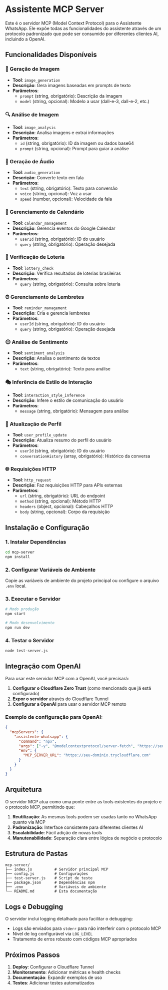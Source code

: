 # Assistente MCP Server

Este é o servidor MCP (Model Context Protocol) para o Assistente WhatsApp. Ele expõe todas as funcionalidades do assistente através de um protocolo padronizado que pode ser consumido por diferentes clientes AI, incluindo a OpenAI.

## Funcionalidades Disponíveis

### 🎨 Geração de Imagem
- **Tool**: `image_generation`
- **Descrição**: Gera imagens baseadas em prompts de texto
- **Parâmetros**:
  - `prompt` (string, obrigatório): Descrição da imagem
  - `model` (string, opcional): Modelo a usar (dall-e-3, dall-e-2, etc.)

### 🔍 Análise de Imagem
- **Tool**: `image_analysis`
- **Descrição**: Analisa imagens e extrai informações
- **Parâmetros**:
  - `id` (string, obrigatório): ID da imagem ou dados base64
  - `prompt` (string, opcional): Prompt para guiar a análise

### 🎵 Geração de Áudio
- **Tool**: `audio_generation`
- **Descrição**: Converte texto em fala
- **Parâmetros**:
  - `text` (string, obrigatório): Texto para conversão
  - `voice` (string, opcional): Voz a usar
  - `speed` (number, opcional): Velocidade da fala

### 📅 Gerenciamento de Calendário
- **Tool**: `calendar_management`
- **Descrição**: Gerencia eventos do Google Calendar
- **Parâmetros**:
  - `userId` (string, obrigatório): ID do usuário
  - `query` (string, obrigatório): Operação desejada

### 🎲 Verificação de Loteria
- **Tool**: `lottery_check`
- **Descrição**: Verifica resultados de loterias brasileiras
- **Parâmetros**:
  - `query` (string, obrigatório): Consulta sobre loteria

### ⏰ Gerenciamento de Lembretes
- **Tool**: `reminder_management`
- **Descrição**: Cria e gerencia lembretes
- **Parâmetros**:
  - `userId` (string, obrigatório): ID do usuário
  - `query` (string, obrigatório): Operação desejada

### 😊 Análise de Sentimento
- **Tool**: `sentiment_analysis`
- **Descrição**: Analisa o sentimento de textos
- **Parâmetros**:
  - `text` (string, obrigatório): Texto para análise

### 🎭 Inferência de Estilo de Interação
- **Tool**: `interaction_style_inference`
- **Descrição**: Infere o estilo de comunicação do usuário
- **Parâmetros**:
  - `message` (string, obrigatório): Mensagem para análise

### 👤 Atualização de Perfil
- **Tool**: `user_profile_update`
- **Descrição**: Atualiza resumo do perfil do usuário
- **Parâmetros**:
  - `userId` (string, obrigatório): ID do usuário
  - `conversationHistory` (array, obrigatório): Histórico da conversa

### 🌐 Requisições HTTP
- **Tool**: `http_request`
- **Descrição**: Faz requisições HTTP para APIs externas
- **Parâmetros**:
  - `url` (string, obrigatório): URL do endpoint
  - `method` (string, opcional): Método HTTP
  - `headers` (object, opcional): Cabeçalhos HTTP
  - `body` (string, opcional): Corpo da requisição

## Instalação e Configuração

### 1. Instalar Dependências
```bash
cd mcp-server
npm install
```

### 2. Configurar Variáveis de Ambiente
Copie as variáveis de ambiente do projeto principal ou configure o arquivo `.env` local.

### 3. Executar o Servidor
```bash
# Modo produção
npm start

# Modo desenvolvimento
npm run dev
```

### 4. Testar o Servidor
```bash
node test-server.js
```

## Integração com OpenAI

Para usar este servidor MCP com a OpenAI, você precisará:

1. **Configurar o Cloudflare Zero Trust** (como mencionado que já está configurado)
2. **Expor o servidor** através do Cloudflare Tunnel
3. **Configurar a OpenAI** para usar o servidor MCP remoto

### Exemplo de configuração para OpenAI:

```json
{
  "mcpServers": {
    "assistente-whatsapp": {
      "command": "npx",
      "args": ["-y", "@modelcontextprotocol/server-fetch", "https://seu-dominio.trycloudflare.com"],
      "env": {
        "MCP_SERVER_URL": "https://seu-dominio.trycloudflare.com"
      }
    }
  }
}
```

## Arquitetura

O servidor MCP atua como uma ponte entre as tools existentes do projeto e o protocolo MCP, permitindo que:

1. **Reutilização**: As mesmas tools podem ser usadas tanto no WhatsApp quanto via MCP
2. **Padronização**: Interface consistente para diferentes clientes AI
3. **Escalabilidade**: Fácil adição de novas tools
4. **Manutenabilidade**: Separação clara entre lógica de negócio e protocolo

## Estrutura de Pastas

```
mcp-server/
├── index.js          # Servidor principal MCP
├── config.js         # Configurações
├── test-server.js    # Script de teste
├── package.json      # Dependências npm
├── .env              # Variáveis de ambiente
└── README.md         # Esta documentação
```

## Logs e Debugging

O servidor inclui logging detalhado para facilitar o debugging:

- Logs são enviados para `stderr` para não interferir com o protocolo MCP
- Nível de log configurável via `LOG_LEVEL`
- Tratamento de erros robusto com códigos MCP apropriados

## Próximos Passos

1. **Deploy**: Configurar o Cloudflare Tunnel
2. **Monitoramento**: Adicionar métricas e health checks
3. **Documentação**: Expandir exemplos de uso
4. **Testes**: Adicionar testes automatizados
